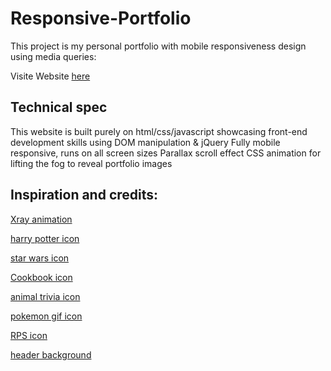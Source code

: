 # Responsive-Portfolio
This project is my personal portfolio with mobile responsiveness design using media queries:

Visite Website [here](https://sabrina-li.github.io/Responsive-Portfolio)

## Technical spec

This website is built purely on html/css/javascript showcasing front-end development skills using 
DOM manipulation & jQuery
Fully mobile responsive, runs on all screen sizes
Parallax scroll effect
CSS animation for lifting the fog to reveal portfolio images


## Inspiration and credits:

[Xray animation](https://codemyui.com/hover-to-lift-fog-of-war-and-reveal-gallery-images/)

[harry potter icon](https://www.epicmodz.co.uk/products/harry-potter-inspired-the-deathly-hallows-original-unique-artwork-vinyl-decal-die-cut-sticker-pack-print-gift-mothers-day-teacher-best-friend-wedding-new-home-birthday-celebration-keepsake-boyfriend-girlfriend-valentines-day-anniversary)

[star wars icon](https://pxhere.com/en/photo/862856)

[Cookbook icon](https://caspiannews.com/news-detail/baku-hosts-street-food-festival-2018-6-12-57/)

[animal trivia icon](https://commons.wikimedia.org/wiki/File:Furry_gray_cat_(Unsplash).jpg)

[pokemon gif icon](https://www.flickr.com/photos/jordanbajc/6279650112)

[RPS icon](https://lakepointone.com/products/rock-paper-scissors-lizard-spock-304845)

[header background](https://www.pinterest.com/pin/385480049337512119/?lp=true)
